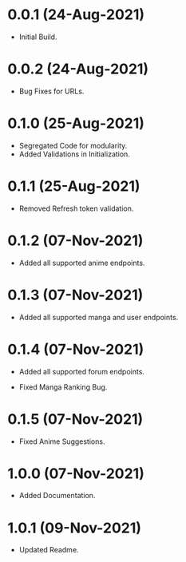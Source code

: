 # 0.0.1 (24-Aug-2021)

* Initial Build.

# 0.0.2 (24-Aug-2021)

* Bug Fixes for URLs.

# 0.1.0 (25-Aug-2021)

* Segregated Code for modularity.
* Added Validations in Initialization.

# 0.1.1 (25-Aug-2021)

* Removed Refresh token validation.

# 0.1.2 (07-Nov-2021)

* Added all supported anime endpoints.

# 0.1.3 (07-Nov-2021)

* Added all supported manga and user endpoints.

# 0.1.4 (07-Nov-2021)

* Added all supported forum endpoints.

* Fixed Manga Ranking Bug.

# 0.1.5 (07-Nov-2021)

* Fixed Anime Suggestions.

# 1.0.0 (07-Nov-2021)

* Added Documentation.

# 1.0.1 (09-Nov-2021)

* Updated Readme.